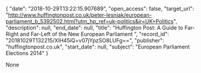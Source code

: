 {
  "date": "2018-10-29T13:22:15.907689", 
  "open_access": false, 
  "target_url": "http://www.huffingtonpost.co.uk/peter-lesniak/european-parliament_b_5392502.html?utm_hp_ref=uk-politics&ir=UK+Politics", 
  "description": null, 
  "end_date": null, 
  "title": "Huffington Post: A Guide to Far-Right and Far-Left of the New European Parliament ", 
  "record_id": "20181029T132215/XlH45iQ+v07jYpzSO8LUFg==", 
  "publisher": "huffingtonpost.co.uk", 
  "start_date": null, 
  "subject": "European Parliament Elections 2014"
}

None